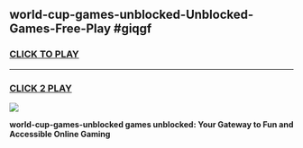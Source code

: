 
## world-cup-games-unblocked-Unblocked-Games-Free-Play #giqgf
<h3>
<a href="https://us.freeplayer.one?title=world-cup-games-unblocked&ref=9M">CLICK TO PLAY</a></h3>
<hr>

<h3>
<a href="https://us.freeplayer.one?title=world-cup-games-unblocked&ref=9M">CLICK 2 PLAY</a>
  
</h3>

<a href="https://us.freeplayer.one?title=world-cup-games-unblocked&ref=9M"><img src="https://clearcache.store/games.png"></a>


**world-cup-games-unblocked games unblocked: Your Gateway to Fun and Accessible Online Gaming**
